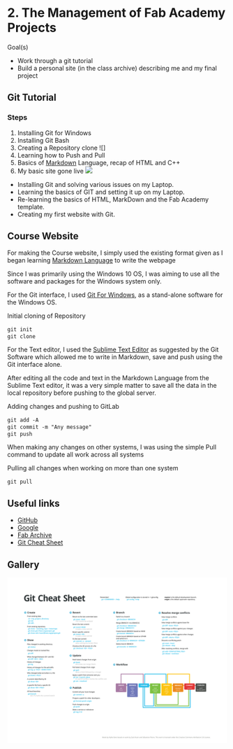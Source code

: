 # 2. The Management of Fab Academy Projects

Goal(s)

- Work through a git tutorial
- Build a personal site (in the class archive) describing me and my final project

## Git Tutorial

### Steps

1. Installing Git for Windows
2. Installing Git Bash 
3. Creating a Repository clone ![] 
4. Learning how to Push and Pull 
5. Basics of [Markdown](https://www.markdownguide.org/) Language, recap of HTML and C++
6. My basic site gone live ![](../week02/sample.png) 

- Installing Git and solving various issues on my Laptop.
- Learning the basics of GIT and setting it up on my Laptop.
- Re-learning the basics of HTML, MarkDown and the Fab Academy template.
- Creating my first website with Git.

## Course Website

For making the Course website, I simply used the existing format given as I began learning [Markdown Language](https://www.markdownguide.org/) to write the webpage

Since I was primarily using the Windows 10 OS, I was aiming to use all the software and packages for the Windows system only.

For the Git interface, I used [Git For Windows](https://gitforwindows.org/), as a stand-alone software for the Windows OS.

Initial cloning of Repository
```
git init
git clone
```

For the Text editor, I used the [Sublime Text Editor](https://www.sublimetext.com/) as suggested by the Git Software which allowed me to write in Markdown, save and push using the Git interface alone.

After editing all the code and text in the Markdown Language from the Sublime Text editor, it was a very simple matter to save all the data in the local repository before pushing to the global server.

Adding changes and pushing to GitLab
```
git add -A 
git commit -m "Any message"
git push
```

When making any changes on other systems, I was using the simple Pull command to update all work across all systems

Pulling all changes  when working on more than one system
```
git pull
```


## Useful links

- [GitHub](https://github.com/)
- [Google](http://google.com)
- [Fab Archive](http://archive.fabacademy.org/)
- [Git Cheat Sheet](https://github.com/hbons/git-cheat-sheet)

## Gallery

![](../images/week02/Cheatsheet.png)